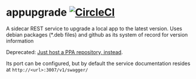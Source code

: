 # appupgrade [![CircleCI](https://circleci.com/gh/danesparza/appupgrade.svg?style=shield)](https://circleci.com/gh/danesparza/appupgrade)
A sidecar REST service to upgrade a local app to the latest version.  Uses debian packages (*.deb files) and github as its system of record for version information

Deprecated:  [Just host a PPA repository, instead](https://assafmo.github.io/2019/05/02/ppa-repo-hosted-on-github.html). 

Its port can be configured, but by default the service documentation resides at `http://<url>:3007/v1/swagger/`

